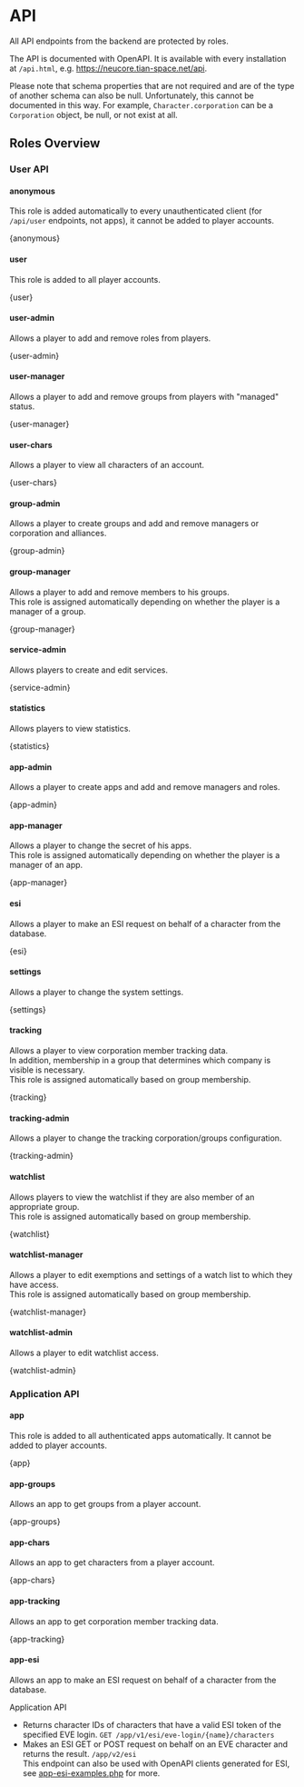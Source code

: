 # API

All API endpoints from the backend are protected by roles.

The API is documented with OpenAPI. It is available with every installation at `/api.html`, e.g.
https://neucore.tian-space.net/api.

Please note that schema properties that are not required and are of the type of another schema can
also be null. Unfortunately, this cannot be documented in this way. For example, `Character.corporation`
can be a `Corporation` object, be null, or not exist at all.

## Roles Overview

<!-- toc -->

### User API

#### anonymous

This role is added automatically to every unauthenticated client (for `/api/user` endpoints, not apps),
it cannot be added to player accounts.

{anonymous}

#### user

This role is added to all player accounts.

{user}

#### user-admin

Allows a player to add and remove roles from players.

{user-admin}

#### user-manager

Allows a player to add and remove groups from players with "managed" status.

{user-manager}

#### user-chars

Allows a player to view all characters of an account.

{user-chars}

#### group-admin

Allows a player to create groups and add and remove managers or corporation and alliances.

{group-admin}

#### group-manager

Allows a player to add and remove members to his groups.  
This role is assigned automatically depending on whether the player is a manager of a group.

{group-manager}

#### service-admin

Allows players to create and edit services.

{service-admin}

#### statistics

Allows players to view statistics.

{statistics}

#### app-admin

Allows a player to create apps and add and remove managers and roles.

{app-admin}

#### app-manager

Allows a player to change the secret of his apps.  
This role is assigned automatically depending on whether the player is a manager of an app.

{app-manager}

#### esi

Allows a player to make an ESI request on behalf of a character from the database.

{esi}

#### settings

Allows a player to change the system settings.

{settings}

#### tracking

Allows a player to view corporation member tracking data.  
In addition, membership in a group that determines which company is visible is necessary.  
This role is assigned automatically based on group membership.

{tracking}

#### tracking-admin

Allows a player to change the tracking corporation/groups configuration.

{tracking-admin}

#### watchlist

Allows players to view the watchlist if they are also member of an appropriate group.  
This role is assigned automatically based on group membership.

{watchlist}

#### watchlist-manager

Allows a player to edit exemptions and settings of a watch list to which they have access.  
This role is assigned automatically based on group membership.

{watchlist-manager}

#### watchlist-admin

Allows a player to edit watchlist access.

{watchlist-admin}

### Application API

#### app

This role is added to all authenticated apps automatically. It
cannot be added to player accounts.

{app}

#### app-groups

Allows an app to get groups from a player account.

{app-groups}

#### app-chars

Allows an app to get characters from a player account.

{app-chars}

#### app-tracking

Allows an app to get corporation member tracking data.

{app-tracking}

#### app-esi

Allows an app to make an ESI request on behalf of a character from the database.

Application API
- Returns character IDs of characters that have a valid ESI token of the specified EVE login.
  `GET /app/v1/esi/eve-login/{name}/characters`
- Makes an ESI GET or POST request on behalf on an EVE character and returns the result. `/app/v2/esi`  
  This endpoint can also be used with OpenAPI clients generated for ESI,
  see [app-esi-examples.php](app-esi-examples.php) for more.
